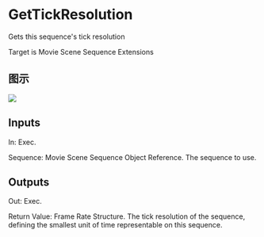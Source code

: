 # GetTickResolution

Gets this sequence's tick resolution

Target is Movie Scene Sequence Extensions

## 图示

![]($-20221218-20545049.png)

## Inputs

In: Exec.

Sequence: Movie Scene Sequence Object Reference. The sequence to use.  

## Outputs

Out: Exec.

Return Value: Frame Rate Structure. The tick resolution of the sequence, defining the smallest unit of time representable on this sequence.

